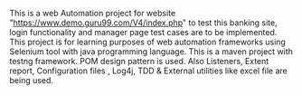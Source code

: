This is a web Automation project for website "https://www.demo.guru99.com/V4/index.php" to test this banking site, login functionality and manager page test cases are to be implemented. This project is for learning purposes of web automation frameworks using Selenium tool with java programming language. This is a maven project with testng framework. POM design pattern is used. Also Listeners, Extent report, Configuration files , Log4j, TDD & External utilities like excel file are being used.
